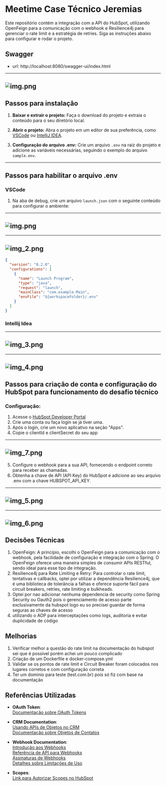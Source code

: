 # Meetime Case Técnico Jeremias

Este repositório contém a integração com a API do HubSpot, utilizando OpenFeign para a comunicação com o webhook e Resilience4j para gerenciar o rate limit e a estratégia de retries. Siga as instruções abaixo para configurar e rodar o projeto.

## Swagger

 - url: http://localhost:8080/swagger-ui/index.html
---
![img.png](img.png)
---

## Passos para instalação

1. **Baixar e extrair o projeto:**
   Faça o download do projeto e extraia o conteúdo para o seu diretório local.

2. **Abrir o projeto:**
   Abra o projeto em um editor de sua preferência, como [VSCode](https://code.visualstudio.com/) ou [IntelliJ IDEA](https://www.jetbrains.com/idea/).

3. **Configuração do arquivo .env:**
   Crie um arquivo `.env` na raiz do projeto e adicione as variáveis necessárias, seguindo o exemplo do arquivo `sample.env`.

---

## Passos para habilitar o arquivo .env

### **VSCode**

1. Na aba de debug, crie um arquivo `launch.json` com o seguinte conteúdo para configurar o ambiente:

---
![img.png](src/main/resources/img/img.png)
---

---
![img_2.png](src/main/resources/img/img_2.png)
---

```json
{
  "version": "0.2.0",
  "configurations": [
    {
      "name": "Launch Program",
      "type": "java",
      "request": "launch",
      "mainClass": "com.example.Main",
      "envFile": "${workspaceFolder}/.env"
    }
  ]
}
```

### **Intellij Idea**

---
![img_3.png](src/main/resources/img/img_3.png)
---

---
![img_4.png](src/main/resources/img/img_4.png)
---

## Passos para criação de conta e configuração do HubSpot para funcionamento do desafio técnico
### **Configuração:**

1. Acesse o [HubSpot Developer Portal](https://developers.hubspot.com)
2. Crie uma conta ou faça login se já tiver uma.
3. Após o login, crie um novo aplicativo na seção "Apps".
4. Copie o clientId e clientSecret do seu app
---
![img_7.png](src/main/resources/img/img_7.png)
---

5. Configure o webhook para a sua API, fornecendo o endpoint correto para receber as chamadas.
6. Obtenha a chave de API (API Key) do HubSpot e adicione ao seu arquivo .env com a chave HUBSPOT_API_KEY.

---
![img_5.png](src/main/resources/img/img_5.png)
---

---
![img_6.png](src/main/resources/img/img_6.png)
---

## Decisões Técnicas

1. OpenFeign: A princípio, escolhi o OpenFeign para a comunicação com o webhook, pela facilidade de configuração e integração com o Spring.
O OpenFeign oferece uma maneira simples de consumir APIs RESTful, sendo ideal para esse tipo de integração.
2. Resilience4j para Rate Limiting e Retry: Para controlar o rate limit, tentativas e callbacks, optei por utilizar a dependência Resilience4j, 
que é uma biblioteca de tolerância a falhas e oferece suporte fácil para circuit breakers, retries, rate limiting e bulkheads.
3. Optei por nao adicionar nenhuma dependencia de security como Spring Security ou Oauth2 pois o gerenciamento de acesso parte exclusivamente da hubspot
logo eu so precisei guardar de forma seguras as chaves de acesso
4. utilizando o AOP para  interceptações como logs, auditoria e evitar duplicidade de código

## Melhorias

1. Verificar melhor a questão do rate limit na documentação do hubspot sei que é possível porém achei um pouco complicado
2. Criação de um Dockerfile e docker-compose.yml
3. Validar se os pontos de rate limit e Circuit Breaker foram colocados nos lugares corretos e com configuração correta
4. Ter um dominio para teste (test.com.br) pois só fiz com base na documentação

## Referências Utilizadas

- **OAuth Token**:  
  [Documentação sobre OAuth Tokens](https://developers.hubspot.com/docs/guides/api/app-management/oauth-tokens)

- **CRM Documentation**:  
  [Usando APIs de Objetos no CRM](https://developers.hubspot.com/docs/guides/api/crm/using-object-apis)  
  [Documentação sobre Objetos de Contatos](https://developers.hubspot.com/docs/guides/api/crm/objects/contacts)

- **Webhook Documentation**:  
  [Introdução aos Webhooks](https://developers.hubspot.com/docs/guides/api/app-management/webhooks)  
  [Referência de API para Webhooks](https://developers.hubspot.com/docs/reference/api/app-management/webhooks)  
  [Assinaturas de Webhooks](https://br.developers.hubspot.com/docs/reference/api/app-management/webhooks#post-%2Fwebhooks%2Fv3%2F%7Bappid%7D%2Fsubscriptions)  
  [Detalhes sobre Limitações de Uso](https://developers.hubspot.com/docs/guides/apps/api-usage/usage-details#rate-limits)

- **Scopes**:  
  [Link para Autorizar Scopes no HubSpot](https://app.hubspot.com/oauth/authorize?client_id=b0c0fca2-4f12-4e87-945f-e2d82f818f5d&redirect_uri=http://localhost&scope=oauth&optional_scope=crm.objects.contacts.write%20crm.objects.contacts.read)
